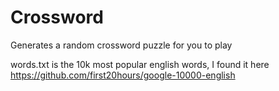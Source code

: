 # Crossword
Generates a random crossword puzzle for you to play

words.txt is the 10k most popular english words, I found it here https://github.com/first20hours/google-10000-english